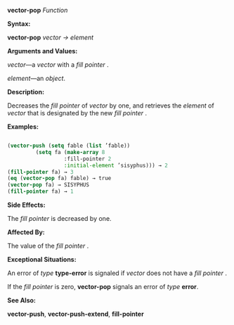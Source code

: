 **vector-pop** *Function* 



**Syntax:** 



**vector-pop** *vector → element* 



**Arguments and Values:** 



*vector*—a *vector* with a *fill pointer* . 



*element*—an *object*. 



**Description:** 



Decreases the *fill pointer* of *vector* by one, and retrieves the *element* of *vector* that is designated by the new *fill pointer* . 



**Examples:**
```lisp

(vector-push (setq fable (list ’fable)) 
	     (setq fa (make-array 8 
				  :fill-pointer 2 
				  :initial-element ’sisyphus))) → 2 
(fill-pointer fa) → 3 
(eq (vector-pop fa) fable) → true 
(vector-pop fa) → SISYPHUS 
(fill-pointer fa) → 1 

```
**Side Effects:** 



The *fill pointer* is decreased by one. 



**Affected By:** 



The value of the *fill pointer* . 







 



 



**Exceptional Situations:** 



An error of *type* **type-error** is signaled if *vector* does not have a *fill pointer* . 



If the *fill pointer* is zero, **vector-pop** signals an error of *type* **error**. 



**See Also:** 



**vector-push**, **vector-push-extend**, **fill-pointer** 



